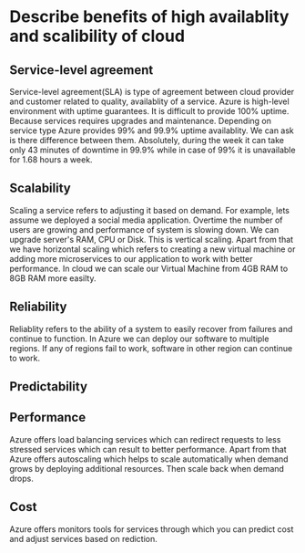 # Describe benefits of high availablity and scalibility of cloud

## Service-level agreement

Service-level agreement(SLA) is type of agreement between cloud provider and customer related to quality, availablity of a service. Azure is high-level environment with uptime guarantees. It is difficult to provide 100% uptime. Because services requires upgrades and maintenance. Depending on service type Azure provides 99% and 99.9% uptime availablity. We can ask is there difference between them. Absolutely, during the week it can take only 43 minutes of downtime in 99.9% while in case of 99% it is unavailable for 1.68 hours a week.

## Scalability

Scaling a service refers to adjusting it based on demand. For example, lets assume we deployed a social media application. Overtime the number of users are growing and performance of system is slowing down. We can upgrade server's RAM, CPU or Disk. This is vertical scaling. Apart from that we have horizontal scaling which refers to creating a new virtual machine or adding more microservices to our application to work with better performance. In cloud we can scale our Virtual Machine from 4GB RAM to 8GB RAM more easilty.

## Reliability

Reliablity refers to the ability of a system to easily recover from failures and continue to function. In Azure we can deploy our software to multiple regions. If any of regions fail to work, software in other region can continue to work.

## Predictability

## Performance

Azure offers load balancing services which can redirect requests to less stressed services which can result to better performance. Apart from that Azure offers autoscaling which helps to scale automatically when demand grows by deploying additional resources. Then scale back when demand drops.

## Cost

Azure offers monitors tools for services through which you can predict cost and adjust services based on rediction.
